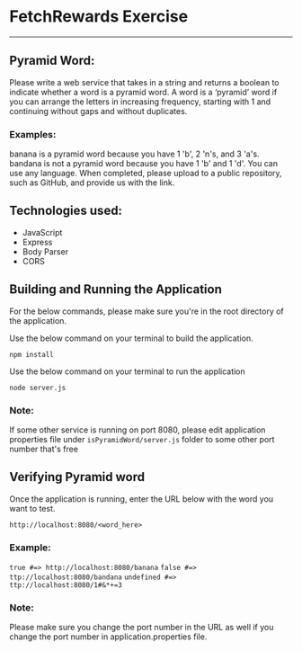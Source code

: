 # FetchRewards Exercise

---

## Pyramid Word:

Please write a web service that takes in a string and returns a boolean to indicate whether a word is a pyramid word. A word is a ‘pyramid’ word if you can arrange the letters in increasing frequency, starting with 1 and continuing without gaps and without duplicates.

### Examples:

banana is a pyramid word because you have 1 'b', 2 'n's, and 3 'a's.
bandana is not a pyramid word because you have 1 'b' and 1 'd'.
You can use any language. When completed, please upload to a public repository, such as GitHub, and provide us with the link.

## Technologies used:

-   JavaScript
-   Express
-   Body Parser
-   CORS

## Building and Running the Application

For the below commands, please make sure you're in the root directory of the application.

Use the below command on your terminal to build the application.

`npm install`

Use the below command on your terminal to run the application

`node server.js`

### Note:

If some other service is running on port 8080, please edit application properties file under `isPyramidWord/server.js` folder to some other port number that's free

## Verifying Pyramid word

Once the application is running, enter the URL below with the word you want to test.

`http://localhost:8080/<word_here>`

### Example:

`true #=> http://localhost:8080/banana`
`false #=> ttp://localhost:8080/bandana`
`undefined #=> ttp://localhost:8080/1#&*+=3`

### Note:

Please make sure you change the port number in the URL as well if you change the port number in application.properties file.
